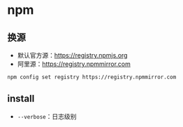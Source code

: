 # npm

## 换源

- 默认官方源：https://registry.npmjs.org
- 阿里源：https://registry.npmmirror.com

```sh
npm config set registry https://registry.npmmirror.com
```

## install

- `--verbose`：日志级别
